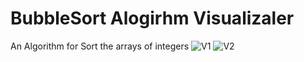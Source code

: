 # BubbleSort Alogirhm Visualizaler
 An Algorithm for Sort the arrays of integers 
![V1](https://github.com/GauravNegi-897/BubbleSort-Alogirhm-Visualizaler/assets/82068682/d4ff33f0-836f-4cc6-a5e0-03b664a052dc)
![V2](https://github.com/GauravNegi-897/BubbleSort-Alogirhm-Visualizaler/assets/82068682/bfa2176b-118d-42b9-8573-deed18cb65db)
